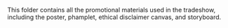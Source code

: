 This folder contains all the promotional materials used in the tradeshow, including the poster, phamplet, ethical disclaimer canvas, and storyboard. 
